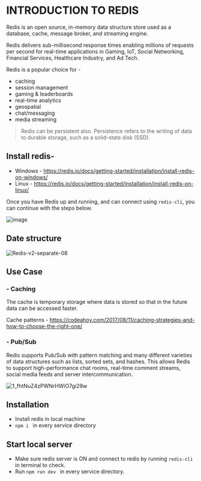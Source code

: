 # INTRODUCTION TO REDIS

Redis is an open source, in-memory data structure store used as a database, cache, message broker, and streaming engine. 

Redis delivers sub-millisecond response times enabling millions of requests per second for real-time applications in Gaming, IoT, Social Networking, Financial Services, Healthcare Industry, and Ad Tech.

 Redis is a popular choice for -
 - caching
 - session management
 - gaming & leaderboards
 - real-time analytics
 - geospatial
 - chat/messaging
 - media streaming


> Redis can be persistent also.
> Persistence refers to the writing of data to durable storage,
> such as a solid-state disk (SSD). 

## Install redis-
- Windows - https://redis.io/docs/getting-started/installation/install-redis-on-windows/
- Linux - https://redis.io/docs/getting-started/installation/install-redis-on-linux/

Once you have Redis up and running, and can connect using ``` redis-cli ```, you can continue with the steps below.

![image](https://github.com/alok-c247/intro-redis/assets/108002754/0969170b-e3aa-4f9e-9d71-4932cda289be)


## Date structure

![Redis-v2-separate-08](https://github.com/alok-c247/intro-redis/assets/108002754/50b9a274-efd1-41b3-b930-35eee7c34793)


## Use Case

### - Caching 
The cache is temporary storage where data is stored so that in the future data can be accessed faster.

Cache patterns - https://codeahoy.com/2017/08/11/caching-strategies-and-how-to-choose-the-right-one/

### - Pub/Sub 
Redis supports Pub/Sub with pattern matching and many different varieties of data structures such as lists, sorted sets, and hashes. This allows Redis to support high-performance chat rooms, real-time comment streams, social media feeds and server intercommunication.

![1_fhtNuZ4zPWNrHWiO7gi29w](https://github.com/alok-c247/intro-redis/assets/108002754/e2ff11d6-7e61-4be5-b4fe-20e9e0bfe686)

## Installation

- Install redis in local machine
- ```npm i ``` in every service directory 

## Start local server
- Make sure redis server is ON and connect to redis by running ``` redis-cli ``` in terminal to check.
- Run ```npm run dev ``` in every service directory.
